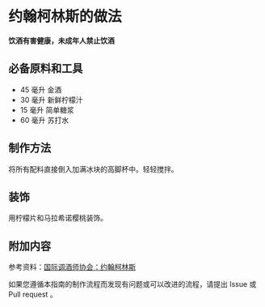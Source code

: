 
# 约翰柯林斯的做法

**饮酒有害健康，未成年人禁止饮酒**

## 必备原料和工具

- 45 毫升 金酒
- 30 毫升 新鲜柠檬汁
- 15 毫升 简单糖浆
- 60 毫升 苏打水


## 制作方法

将所有配料直接倒入加满冰块的高脚杯中。轻轻搅拌。

## 装饰

用柠檬片和马拉希诺樱桃装饰。

## 附加内容

参考资料：[国际调酒师协会：约翰柯林斯](https://iba-world.com/john-collins/)

如果您遵循本指南的制作流程而发现有问题或可以改进的流程，请提出 Issue 或 Pull request 。
